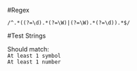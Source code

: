 #Regex

`/^.*((?=\d).*(?=\W)|(?=\W).*(?=\d)).*$/`

#Test Strings

Should match:   
`At least 1 symbol`  
`At least 1 number`